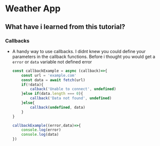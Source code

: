 # Weather App
## What have i learned from this tutorial?
### Callbacks
*   A handy way to use callbacks. I didnt knew you could define your parameters in the callback functions. Before i thought you would get a `error` or `data` variable not defined error
    ```js
    const callbackExample = async (callback)=>{
        const url = 'example.com'
        const data = await fetch(url)
        if(!data){
            calback('Unable to connect', undefined)
        }else if(data.length === 0){
            callback('Data not found', undefined)
        }else{
            callback(undefined, data)
        }
    }

    callbackExample((error,data)=>{
        console.log(error)
        console.log(data)
    })
    ```